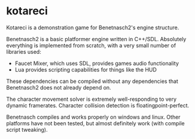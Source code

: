 kotareci
===========
Kotareci is a demonstration game for Benetnasch2's engine structure.

Benetnasch2 is a basic platformer engine written in C++/SDL. Absolutely everything is implemented from scratch, with a very small number of libraries used:

* Faucet Mixer, which uses SDL, provides games audio functionality
* Lua provides scripting capabilities for things like the HUD

These dependencies can be compiled without any dependencies that Benetnasch2 does not already depend on.

The character movement solver is extremely well-responding to very dynamic framerates. Character collision detection is floatingpoint-perfect.

Benetnasch compiles and works properly on windows and linux. Other platforms have not been tested, but almost definitely work (with compile script tweaking).
